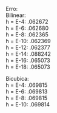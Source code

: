 Erro:  
  Bilinear:  
    h = E-4:  .062672  
    h = E-6:  .062680  
    h = E-8:  .062365  
    h = E-10: .062369  
    h = E-12: .062377  
    h = E-14: .088242  
    h = E-16: .065073  
    h = E-18: .065073  
  
  Bicubica:  
    h = E-4:  .069815  
    h = E-6:  .069813  
    h = E-8:  .069815  
    h = E-10: .069814  
  
